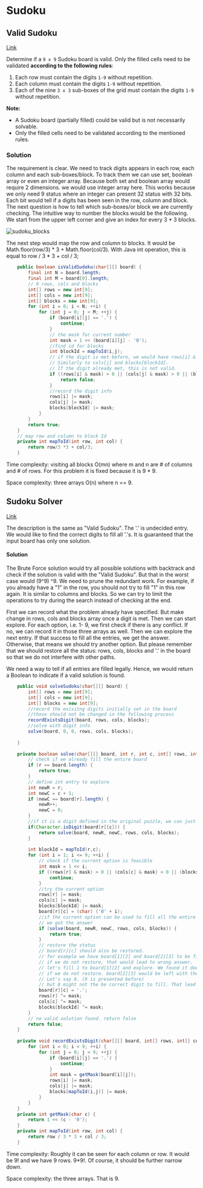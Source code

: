 # Sudoku

## Valid Sudoku

[Link](https://leetcode.com/problems/valid-sudoku/)

Determine if a `9 x 9` Sudoku board is valid. Only the filled cells need to be validated **according to the following rules**:

1. Each row must contain the digits `1-9` without repetition.
2. Each column must contain the digits `1-9` without repetition.
3. Each of the nine `3 x 3` sub-boxes of the grid must contain the digits `1-9` without repetition.

**Note:**

- A Sudoku board (partially filled) could be valid but is not necessarily solvable.
- Only the filled cells need to be validated according to the mentioned rules.

### Solution

The requirement is clear. We need to track digits appears in each row, each column and each sub-boxes/block. To track them we can use set, boolean array or even an integer array. Because both set and boolean array would require 2 dimensions. we would use integer array here. This works because we only need 9 status where an integer can present 32 status with 32 bits. Each bit would tell if a digits has been seen in the row, column and block. The next question is how to tell which sub-boxes/or block we are currently checking. The intuitive way to number the blocks would be the following. We start from the upper left corner and give an index for every 3 * 3 blocks.

![sudoku_blocks](image\sudoku_blocks.png)

The next step would map the row and column to blocks. It would be Math.floor(row/3) * 3 + Math.floor(col/3). With Java int operation, this is equal to row / 3  * 3 + col / 3;

```java
    public boolean isValidSudoku(char[][] board) {
        final int N = board.length;
        final int M = board[0].length;
        // 9 rows, cols and blocks
        int[] rows = new int[9];
        int[] cols = new int[9];
        int[] blocks = new int[9];
        for (int i = 0; i < N; ++i) {
            for (int j = 0; j < M; ++j) {
                if (board[i][j] == '.') {
                    continue;
                }
                // the mask for current number
                int mask = 1 << (board[i][j] - '0');
                //find id for blocks
                int blockId = mapToId(i,j);
                // if the digit is met before, we would have rows[i] & mask == mask. Otherwise, it is 0.
                // Similarly to cols[j] and blocks[blockId].
                // If the digit already met, this is not valid.
                if ((rows[i] & mask) > 0 || (cols[j] & mask) > 0 || (blocks[blockId] & mask) > 0) {
                    return false;
                }
                //record the digit info
                rows[i] |= mask;
                cols[j] |= mask;
                blocks[blockId] |= mask;
            }
        }
        return true;
    }
    // map row and column to block Id
    private int mapToId(int row, int col) {
        return row/3 *3 + col/3;
    }
```

Time complexity:  visiting all blocks O(mn) where m and n are # of columns and # of rows. For this problem it is fixed because it is 9 * 9.

Space complexity: three arrays O(n) where n == 9. 

## Sudoku Solver

[Link](https://leetcode.com/problems/sudoku-solver/)

The description is the same as "Valid Sudoku". The '.' is undecided entry. We would like to find the correct digits to fill all '.'s. It is guaranteed that the input board has only one solution.

#### Solution

The Brute Force solution would try all possible solutions with backtrack and check if the solution is valid with the "Valid Sudoku". But that in the worst case would (9^9) ^9. We need to prune the redundant work. For example, if you already have a "1" in the row, you should not try to fill "1" in this row again. It is similar to columns and blocks. So we can try to limit the operations to try during the search instead of checking at the end.

First we can record what the problem already have specified. But make change in rows, cols and blocks array once a digit is met. Then we can start explore. For each option, i.e. 1- 9, we first check if there is any conflict. If no, we can record it in those three arrays as well. Then we can explore the next entry. If that success to fill all the entries, we get the answer. Otherwise, that means we should try another option. But please remember that we should restore all the status: rows, cols, blocks and '.' in the board so that we do not interfere with other paths.

We need a way to tell if all entries are filled legally. Hence, we would return a Boolean to indicate if a valid solution is found. 

```java
    public void solveSudoku(char[][] board) {
        int[] rows = new int[9];
        int[] cols = new int[9];
        int[] blocks = new int[9];
        //record the exisitng digits initially set in the board
        //those should not be changed in the following process
        recordExistsDigit(board, rows, cols, blocks);
        //solve with digit info
        solve(board, 0, 0, rows, cols, blocks);
        
    }
    
    private boolean solve(char[][] board, int r, int c, int[] rows, int[] cols, int[] blocks){
        // check if we already fill the entire board
        if (r == board.length) {
            return true;
        }
        // define int entry to explore
        int newR = r;
        int newC = c + 1;
        if (newC == board[r].length) {
            newR++;
            newC = 0;
        }
        //if it is a digit defined in the original puzzle, we can just check the next.
        if(Character.isDigit(board[r][c])) {
            return solve(board, newR, newC, rows, cols, blocks);
        }
        
        int blockId = mapToId(r,c);
        for (int i = 1; i <= 9; ++i) {
            // check if the current option is feasible
            int mask = 1 << i;
            if ((rows[r] & mask) > 0 || (cols[c] & mask) > 0 || (blocks[blockId] & mask) > 0){
                continue;
            }
            //try the current option
            rows[r] |= mask;
            cols[c] |= mask;
            blocks[blockId] |= mask;
            board[r][c] = (char) ('0' + i);
            //if the current option can be used to fill all the entire board,
            // we got the answer
            if (solve(board, newR, newC, rows, cols, blocks)) {
                return true;
            }
            // restore the status
            // board[r][c] should also be restored. 
            // for example we have board[1][2] and board[2][3] to be filled
            // if we do not restore, that would lead to wrong answer.
            // let's fill 1 to board[1][2] and explore. We found it does not work.
            // if we do not restore. board[2][3] would be left with the max option in last iteration.
            // Let's say 8. (9 is presented before)
            // but 8 might not the be correct digit to fill. That lead to a wrong answer.
            board[r][c] = '.';
            rows[r] ^= mask;
            cols[c] ^= mask;
            blocks[blockId] ^= mask;
        }
        // no valid solution found. return false
        return false;
    }
    
    private void recordExistsDigit(char[][] board, int[] rows, int[] cols, int[] blocks) {
        for (int i = 0; i < 9; ++i) {
            for (int j = 0; j < 9; ++j) {
                if (board[i][j] == '.') {
                    continue;
                }
                int mask = getMask(board[i][j]);
                rows[i] |= mask;
                cols[j] |= mask;
                blocks[mapToId(i,j)] |= mask;
            }
        }
    }
    private int getMask(char c) {
        return 1 << (c - '0');
    }
    private int mapToId(int row, int col) {
        return row / 3 * 3 + col / 3;
    }
```

Time complexity: Roughly it can be seen for each column or row. It would be 9! and we have 9 rows. 9*9!. Of course, it should be further narrow down.

Space complexity: the three arrays. That is 9.

